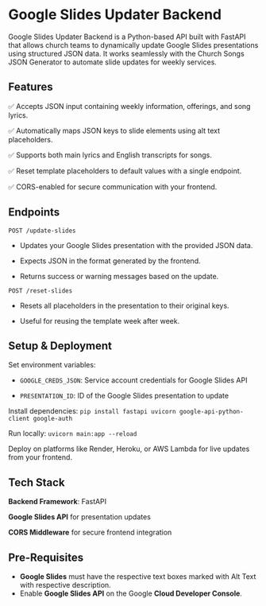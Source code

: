 # Google Slides Updater Backend

Google Slides Updater Backend is a Python-based API built with FastAPI that allows church teams to dynamically update Google Slides presentations using structured JSON data. It works seamlessly with the Church Songs JSON Generator to automate slide updates for weekly services.

## Features

✅ Accepts JSON input containing weekly information, offerings, and song lyrics.

✅ Automatically maps JSON keys to slide elements using alt text placeholders.

✅ Supports both main lyrics and English transcripts for songs.

✅ Reset template placeholders to default values with a single endpoint.

✅ CORS-enabled for secure communication with your frontend.

## Endpoints
```POST /update-slides```

* Updates your Google Slides presentation with the provided JSON data.

* Expects JSON in the format generated by the frontend.

* Returns success or warning messages based on the update.

```POST /reset-slides```

* Resets all placeholders in the presentation to their original keys.

* Useful for reusing the template week after week.

## Setup & Deployment

Set environment variables:

- ```GOOGLE_CREDS_JSON```: Service account credentials for Google Slides API

- ```PRESENTATION_ID```: ID of the Google Slides presentation to update

Install dependencies:
```pip install fastapi uvicorn google-api-python-client google-auth```


Run locally:
```uvicorn main:app --reload```


Deploy on platforms like Render, Heroku, or AWS Lambda for live updates from your frontend.

## Tech Stack

**Backend Framework**: FastAPI

**Google Slides API** for presentation updates

**CORS Middleware** for secure frontend integration

## Pre-Requisites 
- **Google Slides** must have the respective text boxes marked with Alt Text with respective description.
- Enable **Google Slides API** on the Google **Cloud Developer Console**.
